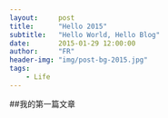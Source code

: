 ```yaml
---
layout:     post
title:      "Hello 2015"
subtitle:   "Hello World, Hello Blog"
date:       2015-01-29 12:00:00
author:     "FR"
header-img: "img/post-bg-2015.jpg"
tags:
    - Life
---
```


##我的第一篇文章